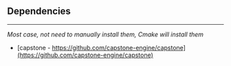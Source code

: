 ## Dependencies

---

_Most case, not need to manually install them, Cmake will install them_
- [capstone - https://github.com/capstone-engine/capstone](https://github.com/capstone-engine/capstone)
